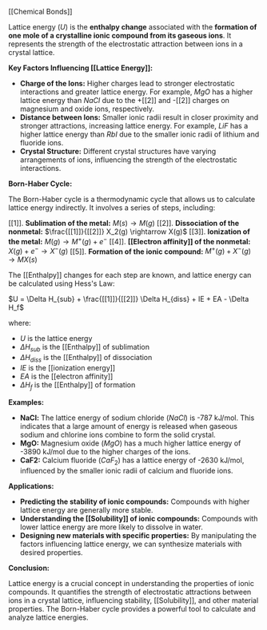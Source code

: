 [[Chemical Bonds]]

Lattice energy ($U$) is the **enthalpy change** associated with the **formation of one mole of a crystalline ionic compound from its gaseous ions**. It represents the strength of the electrostatic attraction between ions in a crystal lattice.

**Key Factors Influencing [[Lattice Energy]]:**

* **Charge of the Ions:** Higher charges lead to stronger electrostatic interactions and greater lattice energy. For example, $MgO$ has a higher lattice energy than $NaCl$ due to the +[[2]] and -[[2]] charges on magnesium and oxide ions, respectively.
* **Distance between Ions:** Smaller ionic radii result in closer proximity and stronger attractions, increasing lattice energy. For example, $LiF$ has a higher lattice energy than $RbI$ due to the smaller ionic radii of lithium and fluoride ions.
* **Crystal Structure:** Different crystal structures have varying arrangements of ions, influencing the strength of the electrostatic interactions.

**Born-Haber Cycle:**

The Born-Haber cycle is a thermodynamic cycle that allows us to calculate lattice energy indirectly. It involves a series of steps, including:

[[1]]. **Sublimation of the metal:** $M(s) \rightarrow M(g)$
[[2]]. **Dissociation of the nonmetal:** $\frac{[[1]]}{[[2]]} X_2(g) \rightarrow X(g)$
[[3]]. **Ionization of the metal:** $M(g) \rightarrow M^+(g) + e^-$
[[4]]. **[[Electron affinity]] of the nonmetal:** $X(g) + e^- \rightarrow X^-(g)$
[[5]]. **Formation of the ionic compound:** $M^+(g) + X^-(g) \rightarrow MX(s)$

The [[Enthalpy]] changes for each step are known, and lattice energy can be calculated using Hess's Law:

$U = \Delta H_{sub} + \frac{[[1]]}{[[2]]} \Delta H_{diss} + IE + EA - \Delta H_f$

where:

* $U$ is the lattice energy
* $\Delta H_{sub}$ is the [[Enthalpy]] of sublimation
* $\Delta H_{diss}$ is the [[Enthalpy]] of dissociation
* $IE$ is the [[ionization energy]]
* $EA$ is the [[electron affinity]]
* $\Delta H_f$ is the [[Enthalpy]] of formation

**Examples:**

* **NaCl:** The lattice energy of sodium chloride ($NaCl$) is -787 kJ/mol. This indicates that a large amount of energy is released when gaseous sodium and chlorine ions combine to form the solid crystal.
* **MgO:** Magnesium oxide ($MgO$) has a much higher lattice energy of -3890 kJ/mol due to the higher charges of the ions.
* **CaF2:** Calcium fluoride ($CaF_2$) has a lattice energy of -2630 kJ/mol, influenced by the smaller ionic radii of calcium and fluoride ions.

**Applications:**

* **Predicting the stability of ionic compounds:** Compounds with higher lattice energy are generally more stable.
* **Understanding the [[Solubility]] of ionic compounds:** Compounds with lower lattice energy are more likely to dissolve in water.
* **Designing new materials with specific properties:** By manipulating the factors influencing lattice energy, we can synthesize materials with desired properties.

**Conclusion:**

Lattice energy is a crucial concept in understanding the properties of ionic compounds. It quantifies the strength of electrostatic attractions between ions in a crystal lattice, influencing stability, [[Solubility]], and other material properties. The Born-Haber cycle provides a powerful tool to calculate and analyze lattice energies.
